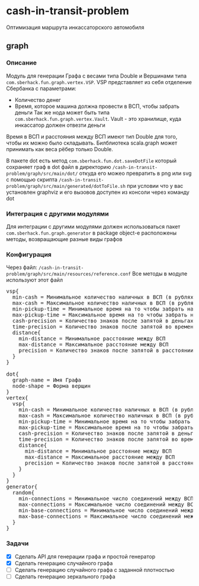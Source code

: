 # cash-in-transit-problem
Оптимизация маршрута инкассаторского автомобиля

## graph

### Описание

Модуль для генерации Графа с весами типа Double и Вершинами типа 
```com.sberhack.fun.graph.vertex.VSP```. VSP представляет из себя отделение Сбербанка с параметрами:
- Количество денег
- Время, которое машина должна провести в ВСП, чтобы забрать деньги 
Так же нода может быть типа ```com.sberhack.fun.graph.vertex.Vault```. Vault - это хранилище,
 куда инкассатор должен отвезти деньги

Время в ВСП и расстояния между ВСП имеют тип Double для того, чтобы их можно было складывать.
Билблиотека scala.graph может принимать как веса рёбер только Double.

В пакете dot есть метод ```com.sberhack.fun.dot.saveDotFile``` который сохраняет граф
в dot файл в директорию
```/сash-in-transit-problem/graph/src/main/dot/``` откуда его можео превратить в png или svg 
с помощью скрипта ```/cash-in-transit-problem/graph/src/main/generated/dotToFile.sh```
при условии что у вас установлен graphviz и его вызовов доступен из консоли через команду dot 

### Интеграция с другими модулями

Для интеграции с другими модулями должен использоваться пакет
```com.sberhack.fun.graph.generator``` 
в package object-е расположены методы, возвращающие разные виды графов

### Конфигурация
Через файл:
```/сash-in-transit-problem/graph/src/main/resources/reference.conf```
Все методы в модуле используют этот файл 

<pre>
vsp{
  min-cash = Минимальное количество наличных в ВСП (в рублях)
  max-cash = Максимальное количество наличных в ВСП (в рублях)
  min-pickup-time = Минимальное время на то чтобы забрать наличные из ВСП (в секундах)
  max-pickup-time = Максимальное время на то чтобы забрать наличные из ВСП (в секундах)
  cash-precision = Количество знаков после запятой в деньгах 
  time-precision = Количество знаков после запятой во времени
  distance{
    min-distance = Минимальное расстояние между ВСП 
    max-distance = Максимальное расстояние между ВСП
    precision = Количество знаков после запятой в расстоянии
  }
}

dot{
  graph-name = Имя Графа
  node-shape = Форма верщин
}
vertex{
  vsp{
    min-cash = Минимальное количество наличных в ВСП (в рублях)
    max-cash = Максимальное количество наличных в ВСП (в рублях)
    min-pickup-time = Минимальное время на то чтобы забрать наличные из ВСП (в секундах)
    max-pickup-time = Максимальное время на то чтобы забрать наличные из ВСП (в секундах)
    cash-precision = Количество знаков после запятой в деньгах 
    time-precision = Количество знаков после запятой во времени
    distance{
      min-distance = Минимальное расстояние между ВСП 
      max-distance = Максимальное расстояние между ВСП
      precision = Количество знаков после запятой в расстоянии
    }
  }
}
generator{
  random{
    min-connections = Минимальное число соединений между ВСП
    max-connections = Максимальное число соединений между ВСП
    min-base-connections = Минимальное число соединений между ВСП и хранилищем
    max-base-connections = Максимальное число соединений между ВСП и хранилищем
  }
}
</pre>

### Задачи
- [x] Сделать API для генерации графа и простой генератор
- [x] Сделать генерацию случайного графа
- [ ] Сделать генерацию случайного графа с заданной плотностью
- [ ] Сделать генерацию зеркального графа
